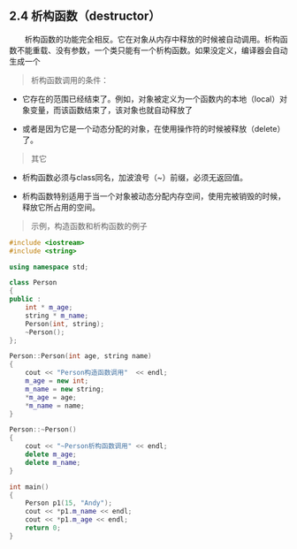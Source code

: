 

&emsp;&emsp;
## 2.4 析构函数（destructor）
&emsp;&emsp;析构函数的功能完全相反。它在对象从内存中释放的时候被自动调用。析构函数不能重载、没有参数，一个类只能有一个析构函数。如果没定义，编译器会自动生成一个

>析构函数调用的条件：
- 它存在的范围已经结束了。例如，对象被定义为一个函数内的本地（local）对象变量，而该函数结束了，该对象也就自动释放了

- 或者是因为它是一个动态分配的对象，在使用操作符的时候被释放（delete）了。

>其它
- 析构函数必须与class同名，加波浪号（~）前缀，必须无返回值。

- 析构函数特别适用于当一个对象被动态分配内存空间，使用完被销毁的时候，释放它所占用的空间。


>示例，构造函数和析构函数的例子
```c++
#include <iostream>
#include <string>

using namespace std;

class Person
{
public :
    int * m_age;
    string * m_name;
    Person(int, string);
    ~Person();
};

Person::Person(int age, string name)
{
    cout << "Person构造函数调用"  << endl;
    m_age = new int;
    m_name = new string;
    *m_age = age;
    *m_name = name;
}

Person::~Person()
{
    cout << "~Person析构函数调用" << endl;
    delete m_age;
    delete m_name;
}

int main()
{
    Person p1(15, "Andy");
    cout << *p1.m_name << endl;
    cout << *p1.m_age << endl;
    return 0;
}
```

